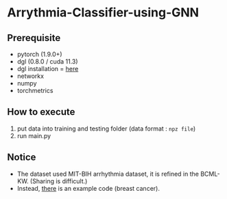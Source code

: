 # Arrythmia-Classifier-using-GNN

## Prerequisite

- pytorch (1.9.0+)
- dgl (0.8.0 / cuda 11.3)
- dgl installation = [here](https://www.dgl.ai/pages/start.html)
- networkx
- numpy
- torchmetrics

## How to execute 
1. put data into training and testing folder (data format : ```npz file```)
2. run main.py

## Notice
- The dataset used MIT-BIH arrhythmia dataset, it is refined in the BCML-KW. (Sharing is difficult.)
- Instead, [there](https://github.com/kaintels/GNN-classifier-test) is an example code (breast cancer).